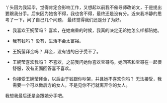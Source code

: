 丫头因为我延毕，觉得肯定会影响工作，又想起以前我不催导师改论文，于是提出要跟我分手。后来因为她舍不得，我也舍不得，最终还是没有分。近来我冷静的思考了一下，问了自己几个问题，
最终觉得我们还是分了为好。

- 我喜欢王婉莹吗？
喜欢，在她病重的时候，我真的决定无论她怎么样都陪她。

- 我有钱吗？
没有，生活不会太富裕。

- 王婉莹拜金吗？
拜金，没有钱的日子受不了。

- 王婉莹喜欢我吗？
不喜欢，之前我问她你喜欢宝哥吗，她回答和宝哥在一起很舒服，没有正面回答喜不喜欢。

- 你接受王婉莹拜金，以后由于钱跟你吵架，并且她不喜欢你吗？
无法接受，我需要一个可以做后方的女人，不是见你不行就离开你的女人。

我想我最后还是会跟她分手吧。
